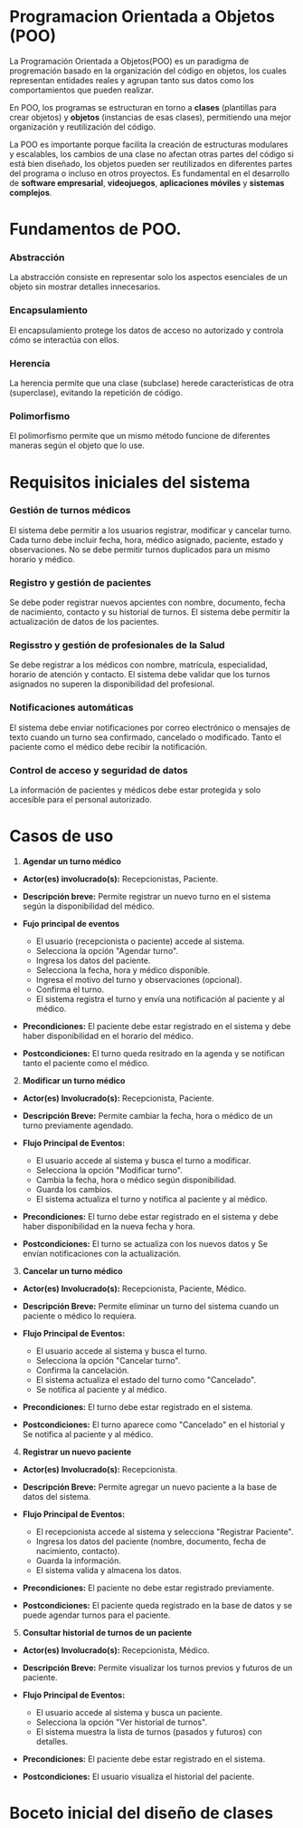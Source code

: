# Programacion Orientada a Objetos (POO)
La Programación Orientada a Objetos(POO) es un paradigma de progremación basado en la organización del código en objetos, los cuales representan entidades reales y agrupan tanto sus datos como los comportamientos que pueden realizar.

En POO, los programas se estructuran en torno a **clases** (plantillas para crear objetos) y **objetos** (instancias de esas clases), permitiendo una mejor organización y reutilización del código.

La POO es importante porque facilita la creación de estructuras modulares y escalables, los cambios de una clase no afectan otras partes del código si está bien diseñado, los objetos pueden ser reutilizados
en diferentes partes del programa o incluso en otros proyectos. Es fundamental en el desarrollo de **software empresarial**, **videojuegos**, **aplicaciones móviles** y **sistemas complejos**.

# Fundamentos de POO.
### **Abstracción**
La abstracción consiste en representar solo los aspectos esenciales de un objeto sin mostrar detalles innecesarios.

### **Encapsulamiento**
El encapsulamiento protege los datos de acceso no autorizado y controla cómo se interactúa con ellos.

### **Herencia**
La herencia permite que una clase (subclase) herede características de otra (superclase), evitando la repetición de código.

### **Polimorfismo**
El polimorfismo permite que un mismo método funcione de diferentes maneras según el objeto que lo use.

# Requisitos iniciales del sistema
### **Gestión de turnos médicos**
El sistema debe permitir a los usuarios registrar, modificar y cancelar turno. Cada turno debe incluir fecha, hora, médico asignado, paciente, estado y observaciones. No se debe permitir turnos duplicados para un mismo horario y médico.

### **Registro y gestión de pacientes**
Se debe poder registrar nuevos apcientes con nombre, documento, fecha de nacimiento, contacto y su historial de turnos. El sistema debe permitir la actualización de datos de los pacientes.

### **Regisstro y gestión de profesionales de la Salud**
Se debe registrar a los médicos con nombre, matrícula, especialidad, horario de atención y contacto. El sistema debe validar que los turnos asignados no superen la disponibilidad del profesional.

### **Notificaciones automáticas**
El sistema debe enviar notificaciones por correo electrónico o mensajes de texto cuando un turno sea confirmado, cancelado o modificado. Tanto el paciente como el médico debe recibir la notificación.

### **Control de acceso y seguridad de datos**
La información de pacientes y médicos debe estar protegida y solo accesible para el personal autorizado.

# Casos de uso
1. **Agendar un turno médico**
- **Actor(es) involucrado(s):** Recepcionistas, Paciente.
- **Descripción breve:** Permite registrar un nuevo turno en el sistema según la disponibilidad del médico.
- **Fujo principal de eventos**

   - El usuario (recepcionista o paciente) accede al sistema.
   - Selecciona la opción "Agendar turno".
   - Ingresa los datos del paciente.
   - Selecciona la fecha, hora y médico disponible. 
   - Ingresa el motivo del turno y observaciones (opcional).
   - Confirma el turno.
   - El sistema registra el turno y envía una notificación al paciente y al médico.
  
- **Precondiciones:**
El paciente debe estar registrado en el sistema y debe haber disponibilidad en el horario del médico.
- **Postcondiciones:**
El turno queda resitrado en la agenda y se notifican tanto el paciente como el médico.

2. **Modificar un turno médico**
- **Actor(es) Involucrado(s):** Recepcionista, Paciente.
- **Descripción Breve:** Permite cambiar la fecha, hora o médico de un turno previamente agendado.
- **Flujo Principal de Eventos:**

  - El usuario accede al sistema y busca el turno a modificar.
  - Selecciona la opción "Modificar turno".
  - Cambia la fecha, hora o médico según disponibilidad.
  - Guarda los cambios.
  - El sistema actualiza el turno y notifica al paciente y al médico.

- **Precondiciones:** 
El turno debe estar registrado en el sistema y debe haber disponibilidad en la nueva fecha y hora.
- **Postcondiciones:**
El turno se actualiza con los nuevos datos y Se envían notificaciones con la actualización.

3. **Cancelar un turno médico**
- **Actor(es) Involucrado(s):** Recepcionista, Paciente, Médico.
- **Descripción Breve:** Permite eliminar un turno del sistema cuando un paciente o médico lo requiera.
- **Flujo Principal de Eventos:**

  - El usuario accede al sistema y busca el turno.
  - Selecciona la opción "Cancelar turno".
  - Confirma la cancelación.
  - El sistema actualiza el estado del turno como "Cancelado".
  - Se notifica al paciente y al médico.

- **Precondiciones:** El turno debe estar registrado en el sistema.
- **Postcondiciones:** El turno aparece como "Cancelado" en el historial y Se notifica al paciente y al médico.

4. **Registrar un nuevo paciente**
- **Actor(es) Involucrado(s):** Recepcionista.
- **Descripción Breve:** Permite agregar un nuevo paciente a la base de datos del sistema.
- **Flujo Principal de Eventos:**

  - El recepcionista accede al sistema y selecciona "Registrar Paciente".
  - Ingresa los datos del paciente (nombre, documento, fecha de nacimiento, contacto).
  - Guarda la información.
  - El sistema valida y almacena los datos.

- **Precondiciones:** El paciente no debe estar registrado previamente.
- **Postcondiciones:** El paciente queda registrado en la base de datos y se puede agendar turnos para el paciente.

5. **Consultar historial de turnos de un paciente**
- **Actor(es) Involucrado(s):** Recepcionista, Médico.
- **Descripción Breve:** Permite visualizar los turnos previos y futuros de un paciente.
- **Flujo Principal de Eventos:**

  - El usuario accede al sistema y busca un paciente.
  - Selecciona la opción "Ver historial de turnos".
  - El sistema muestra la lista de turnos (pasados y futuros) con detalles.

- **Precondiciones:** El paciente debe estar registrado en el sistema.
- **Postcondiciones:** El usuario visualiza el historial del paciente.

# Boceto inicial del diseño de clases
























   


















